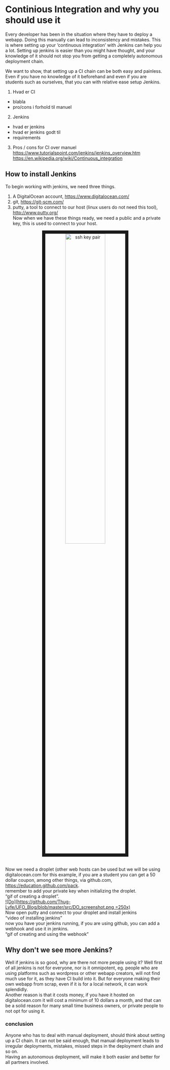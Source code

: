 # Continious Integration and why you should use it

Every developer has been in the situation where they have to deploy a webapp. Doing this manually can lead to inconsistency and mistakes. This is where setting up your ‘continuous integration’ with Jenkins can help you a lot. Setting up jenkins is easier than you might have thought, and your knowledge of it should not stop you from getting a completely autonomous deployment chain.

We want to show, that setting up a CI chain can be both easy and painless. Even if you have no knowledge of it beforehand and even if you are students such as ourselves, that you can with relative ease setup Jenkins.


1. Hvad er CI
  - blabla
  - pro/cons i forhold til manuel
2. Jenkins
  - hvad er jenkins
  - hvad er jenkins godt til
  - requirements
3. Pros / cons for CI over manuel
https://www.tutorialspoint.com/jenkins/jenkins_overview.htm
https://en.wikipedia.org/wiki/Continuous_integration 


## How to install Jenkins
To begin working with jenkins, we need three things.
1. A DigitalOcean account, https://www.digitalocean.com/
2. git, https://git-scm.com/
3. putty, a tool to connect to our host (linux users do not need this tool), http://www.putty.org/ 
<br>Now when we have these things ready, we need a public and a private key, this is used to connect to your host.
<div style="text-align:center"><a  href="http://www.youtube.com/watch?feature=player_embedded&v=T9qTWAG8s-E" target="_blank"><img src="https://github.com/Thug-Lyfe/UFO_Blog/blob/master/src/final.gif" align="center" alt="ssh key pair" width="50%" height="50%" border="10"></a></div>

<br>Now we need a droplet (other web hosts can be used but we will be using digitalocean.com for this example, if you are a student you can get a 50 dollar coupon, among other things, via github.com, https://education.github.com/pack.
<br>remember to add your private key when initializing the droplet.
<br>“gif of creating a droplet”.
<br> [![Do](https://github.com/Thug-Lyfe/UFO_Blog/blob/master/src/DO_screenshot.png =250x)](https://youtu.be/pFwREmUMz64 "Droplet creation")
<br>Now open putty and connect to your droplet and install jenkins
<br>“video of installing jenkins”
<br>now you have your jenkins running, if you are using github, you can add a webhook and use it in jenkins.
<br>“gif of creating and using the webhook”

## Why don't we see more Jenkins?
Well if jenkins is so good, why are there not more people using it? Well first of all jenkins is not for everyone, nor is it omnipotent, eg. people who are using platforms such as wordpress or other webapp creators, will not find much use for it, as they have CI build into it. But for everyone making their own webapp from scrap, even if it is for a local network, it can work splendidly.
<br>Another reason is that it costs money, if you have it hosted on digitalocean.com it will cost a minimum of 10 dollars a month, and that can be a solid reason for many small time business owners, or private people to not opt for using it.

### conclusion
Anyone who has to deal with manual deployment, should think about setting up a CI chain. It can not be said enough, that manual deployment leads to irregular deployments, mistakes, missed steps in the deployment chain and so on. <br>Having an autonomous deployment, will make it both easier and better for all partners involved.




